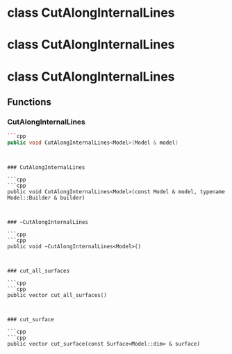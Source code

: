 # class CutAlongInternalLines

# class CutAlongInternalLines

# class CutAlongInternalLines


## Functions

### CutAlongInternalLines

```cpp
```cpp
public void CutAlongInternalLines<Model>(Model & model)
```
```


### CutAlongInternalLines

```cpp
```cpp
public void CutAlongInternalLines<Model>(const Model & model, typename Model::Builder & builder)
```
```


### ~CutAlongInternalLines

```cpp
```cpp
public void ~CutAlongInternalLines<Model>()
```
```


### cut_all_surfaces

```cpp
```cpp
public vector cut_all_surfaces()
```
```


### cut_surface

```cpp
```cpp
public vector cut_surface(const Surface<Model::dim> & surface)
```
```




